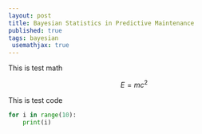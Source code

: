 ```yaml
---
layout: post
title: Bayesian Statistics in Predictive Maintenance
published: true
tags: bayesian
 usemathjax: true
---
```


This is test math

$$E=mc^2$$

This is test code
```python
for i in range(10):
    print(i)
```